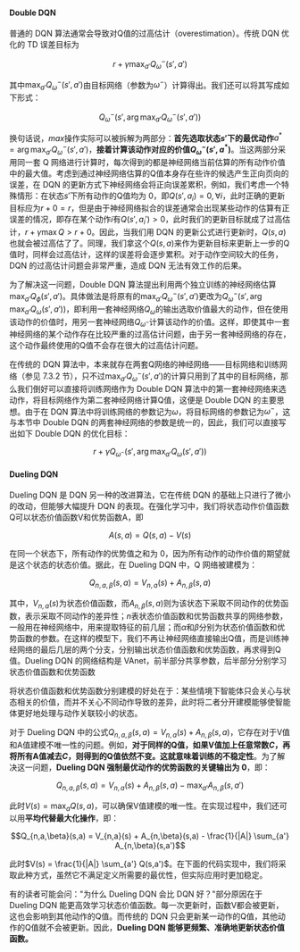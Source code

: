 #### Double DQN
普通的 DQN 算法通常会导致对Q值的过高估计（overestimation）。传统 DQN 优化的 TD 误差目标为

$$r + \gamma \max_{a'} Q_\omega^-(s', a')$$

其中$\max_{a'} Q_\omega^-(s', a')$由目标网络（参数为$\omega^-$）计算得出。我们还可以将其写成如下形式：

$$Q_\omega^-(s', \arg \max_{a'} Q_\omega^-(s', a'))$$

换句话说，$max$操作实际可以被拆解为两部分：**首先选取状态$s'$下的最优动作**$a^* = \arg \max_{a'} Q_\omega^-(s', a')$，**接着计算该动作对应的价值$Q_\omega^-(s', a^*)$**。当这两部分采用同一套 Q 网络进行计算时，每次得到的都是神经网络当前估算的所有动作价值中的最大值。考虑到通过神经网络估算的Q值本身存在些许的候选产生正向页向的误差，在 DQN 的更新方式下神经网络会将正向误差累积，例如，我们考虑一个特殊情形：在状态$s'$下所有动作的Q值均为 0，即$Q(s', a_i) = 0, \forall i$，此时正确的更新目标应为$r + 0 = r$，但是由于神经网络拟合的误差通常会出现某些动作的估算有正误差的情况，即存在某个动作$i$有$Q(s', a_i') > 0$，此时我们的更新目标就成了过高估计，$r + \gamma \max Q > r + 0$。因此，当我们用 DQN 的更新公式进行更新时，$Q(s,a)$也就会被过高估了了。同理，我们拿这个$Q(s,a)$来作为更新目标来更新上一步的Q值时，同样会过高估计，这样的误差将会逐步累积。对于动作空间较大的任务，DQN 的过高估计问题会非常严重，造成 DQN 无法有效工作的后果。

为了解决这一问题，Double DQN 算法提出利用两个独立训练的神经网络估算$\max_{a'} Q_\phi(s', a')$。具体做法是将原有的$\max_{a'} Q_\omega^-(s', a')$更改为$Q_\omega^-(s', \arg \max_{a'} Q_\omega(s', a'))$，即利用一套神经网络$Q_\omega$的输出选取价值最大的动作，但在使用该动作的价值时，用另一套神经网络$Q_{\omega^-}$计算该动作的价值。这样，即使其中一套神经网络的某个动作存在比较严重的过高估计问题，由于另一套神经网络的存在，这个动作最终使用的Q值不会存在很大的过高估计问题。

在传统的 DQN 算法中，本来就存在两套Q网络的神经网络——目标网络和训练网络（参见 7.3.2 节），只不过$\max_{a'} Q_\omega^-(s', a')$的计算只用到了其中的目标网络，那么我们倒好可以直接将训练网络作为 Double DQN 算法中的第一套神经网络来选动作，将目标网络作为第二套神经网络计算Q值，这便是 Double DQN 的主要思想。由于在 DQN 算法中将训练网络的参数记为$\omega$，将目标网络的参数记为$\omega^-$，这与本节中 Double DQN 的两套神经网络的参数是统一的，因此，我们可以直接写出如下 Double DQN 的优化目标：

$$r + \gamma Q_{\omega^-}(s', \arg \max_{a'} Q_\omega(s', a'))$$
#### Dueling DQN
Dueling DQN 是 DQN 另一种的改进算法，它在传统 DQN 的基础上只进行了微小的改动，但能够大幅提升 DQN 的表现。在强化学习中，我们将状态动作价值函数Q可以状态价值函数V和优势函数A，即

$$A(s,a) = Q(s,a) - V(s)$$

在同一个状态下，所有动作的优势值之和为 0，因为所有动作的动作价值的期望就是这个状态的状态价值。据此，在 Dueling DQN 中，Q 网络被建模为：

$$Q_{n,a,\beta}(s,a) = V_{n,a}(s) + A_{n,\beta}(s,a)$$

其中，$V_{n,a}(s)$为状态价值函数，而$A_{n,\beta}(s,a)$则为该状态下采取不同动作的优势函数，表示采取不同动作的差异性；$n$表状态价值函数和优势函数共享的网络参数，一般用在神经网络中，用来提取特征的前几层；而$\alpha$和$\beta$分别为状态价值函数和优势函数的参数。在这样的模型下，我们不再让神经网络直接输出Q值，而是训练神经网络的最后几层的两个分支，分别输出状态价值函数和优势函数，再求得到Q值。Dueling DQN 的网络结构是 VAnet，前半部分共享参数，后半部分分别学习状态价值函数和优势函数

将状态价值函数和优势函数分别建模的好处在于：某些情境下智能体只会关心与状态相关的价值，而并不关心不同动作导致的差异，此时将二者分开建模能够使智能体更好地处理与动作关联较小的状态。

对于 Dueling DQN 中的公式$Q_{n,a,\beta}(s,a) = V_{n,a}(s) + A_{n,\beta}(s,a)$，它存在对于V值和A值建模不唯一性的问题。例如，**对于同样的Q值，如果V值加上任意常数$C$，再将所有A值减去$C$，则得到的Q值依然不变。这就意味着训练的不稳定性**。为了解决这一问题，**Dueling DQN 强制最优动作的优势函数的关键输出为 0**，即：

$$Q_{n,a,\beta}(s,a) = V_{n,a}(s) + A_{n,\beta}(s,a) - \max_{a'} A_{n,\beta}(s,a')$$

此时$V(s) = \max_a Q(s,a)$，可以确保V值建模的唯一性。在实现过程中，我们还可以用**平均代替最大化操作**，即：

$$Q_{n,a,\beta}(s,a) = V_{n,a}(s) + A_{n,\beta}(s,a) - \frac{1}{|A|} \sum_{a'} A_{n,\beta}(s,a')$$

此时$V(s) = \frac{1}{|A|} \sum_{a'} Q(s,a')$。在下面的代码实现中，我们将采取此种方式，虽然它不满足定义所需要的最优性，但实际应用时更加稳定。

有的读者可能会问："为什么 Dueling DQN 会比 DQN 好？"部分原因在于 Dueling DQN 能更高效学习状态价值函数。每一次更新时，函数V都会被更新，这也会影响到其他动作的Q值。而传统的 DQN 只会更新某一动作的Q值，其他动作的Q值就不会被更新。因此，**Dueling DQN 能够更频繁、准确地更新状态价值函数。**

